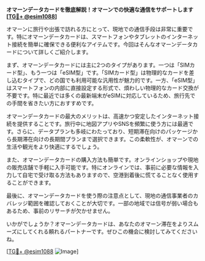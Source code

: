 **オマーンデータカードを徹底解説！オマーンでの快適な通信をサポートします[[TG💪+ @esim1088](https://t.me/s/esim1088)]**

オマーンに旅行や出張で訪れる方にとって、現地での通信手段は非常に重要です。特にオマーンデータカードは、スマートフォンやタブレットのインターネット接続を簡単に確保できる便利なアイテムです。今回はそんなオマーンデータカードについて詳しくご紹介します。

まず、オマーンデータカードには主に2つのタイプがあります。一つは「SIMカード型」、もう一つは「eSIM型」です。「SIMカード型」は物理的なカードを差し込むタイプで、どの国でも利用可能な汎用性が魅力的です。一方、「eSIM型」はスマートフォンの内部に直接設定する形式で、煩わしい物理的なカード交換が不要です。特に最近では多くの最新端末がeSIMに対応しているため、旅行先での手間を省きたい方におすすめです。

オマーンデータカードの最大のメリットは、高速かつ安定したインターネット接続を提供することです。旅行中に地図アプリやSNSを頻繁に使う方には最適です。さらに、データプランも多岐にわたっており、短期滞在向けのパッケージから長期滞在向けの長期間プランまで選択できます。この柔軟性が、オマーンでの生活や観光をより快適にするでしょう。

また、オマーンデータカードの購入方法も簡単です。オンラインショップや現地の販売店舗で手軽に入手可能です。特にオンラインでは、事前に必要な情報を入力して自宅で受け取る方法もありますので、空港到着後に慌てることなく使用することができます。

最後に、オマーンデータカードを使う際の注意点として、現地の通信事業者のカバレッジ範囲を確認しておくことが大切です。一部の地域では信号が弱い場合もあるため、事前のリサーチが欠かせません。

いかがでしょうか？オマーンデータカードは、あなたのオマーン滞在をよりスムーズにしてくれる頼れるパートナーです。ぜひこの機会に検討してみてくださいね。

[[TG💪+ @esim1088](https://t.me/s/esim1088) ![Image](https://i.postimg.cc/Y0z9fWf4/image.png)]